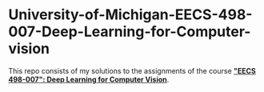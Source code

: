 # University-of-Michigan-EECS-498-007-Deep-Learning-for-Computer-vision
This repo consists of my solutions to the assignments of the course **["EECS 498-007": Deep Learning for Computer Vision](https://web.eecs.umich.edu/~justincj/teaching/eecs498/FA2020/)**. 
